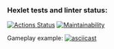 ### Hexlet tests and linter status:

[![Actions Status](https://github.com/WhiskeyBisquit/python-project-49/actions/workflows/hexlet-check.yml/badge.svg)](https://github.com/WhiskeyBisquit/python-project-49/actions)
[![Maintainability](https://api.codeclimate.com/v1/badges/e4a11d3d8606b89ef17b/maintainability)](https://codeclimate.com/github/WhiskeyBisquit/python-project-49/maintainability)

Gameplay example:
[![asciicast](https://asciinema.org/a/25opsAzSC4KWNpsZt8FB5Mf3L.svg)](https://asciinema.org/a/25opsAzSC4KWNpsZt8FB5Mf3L)
